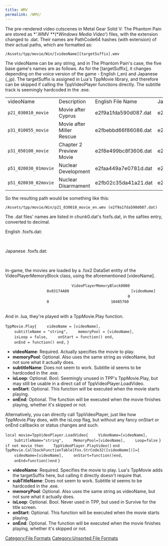 ```yaml
---
title: WMV
permalink: /WMV/
---
```


The pre-rendered video cutscenes in Metal Gear Solid V: The Phantom Pain
are stored as *'.WMV **(**Windows Media Video*') files, with the
extension changed to .dat. Their names are PathCode64 hashes (with
extension) of their actual paths, which are formatted as:

`/Assets/tpp/movie/Win/[videoName][targetSuffix].wmv`

The videoName can be any string, and in The Phantom Pain's case, the
five base game's names are as follows. As for the \[targetSuffix\], it
changes depending on the voice version of the game - English (_en) and
Japanese (_jp). The targetSuffix is assigned in Lua's TppMovie library,
and therefore can be skipped if calling the TppVideoPlayer functions
directly. The subtitle track is seemingly hardcoded in the .exe.

|                      |                           |                      |                      |
| -------------------- | ------------------------- | -------------------- | -------------------- |
| videoName            | Description               | English File Name    | Japanese File Name   |
| `p21_030010_movie`   | Movie after Cyprus        | e2f9a1fda590d087.dat | e2f861abe2e17760.dat |
| `p31_010055_movie`   | Movie after Miller Rescue | e2fbebbd66f86086.dat | e2f867210cb635ca.dat |
| `p31_050100_movie`   | Chapter 2 Preview Movie   | e2f8e499bc8f3606.dat | e2fb01787df277e4.dat |
| `p51_020030_01movie` | Nuclear Development       | e2faa449a7e0781d.dat | e2fb41f633494d0c.dat |
| `p51_020030_02movie` | Nuclear Disarmament       | e2fb02c35da41a21.dat | e2f986b5fa138174.dat |

So the resulting path would be something like this:

`/Assets/tpp/movie/Win/p21_030010_movie_en.wmv (e2f9a1fda590d087.dat)`

The .dat files' names are listed in chunk0.dat's foxfs.dat, in the
safiles entry, converted to decimal.

English .foxfs.dat:

`   `<safiles>
`       `<file code="16355565633005451293"/>
`       `<file code="16355073395740587526"/>
`       `<file code="16355925670434988166"/>
`       `<file code="16355669509839002145"/>
`       `<file code="16355281632549195911"/>
`   `</safiles>

Japanese .foxfs.dat:

`   `<safiles>
`       `<file code="16355251637915451764"/>
`       `<file code="16355738997404290316"/>
`       `<file code="16355668088746833892"/>
`       `<file code="16354929437669685088"/>
`       `<file code="16354935438440805834"/>
`   `</safiles>

In-game, the movies are loaded by a .fox2 DataSet entity of the
VideoPlayerMemoryBlock class, using the aforementioned \[videoName\].

`    `<entity class="VideoPlayerMemoryBlock" classVersion="0" addr="0x06A9E9B0" unknown1="84" unknown2="198117">
`      `<staticProperties>
`        `<property name="name" type="String" container="StaticArray" arraySize="1">
`          `<value>`VideoPlayerMemoryBlock0000`</value>
`        `</property>
`        `<property name="dataSet" type="EntityHandle" container="StaticArray" arraySize="1">
`          `<value>`0x03174A00`</value>
`        `</property>
`        `<property name="identify" type="String" container="StaticArray" arraySize="1">
`          `<value>`[videoName]`</value>
`        `</property>
`        `<property name="videoFormat" type="String" container="StaticArray" arraySize="1">
`          `<value></value>
`        `</property>
`        `<property name="videoWidth" type="uint32" container="StaticArray" arraySize="1">
`          `<value>`0`</value>
`        `</property>
`        `<property name="videoHeight" type="uint32" container="StaticArray" arraySize="1">
`          `<value>`0`</value>
`        `</property>
`        `<property name="videoAllocateSize" type="uint32" container="StaticArray" arraySize="1">
`          `<value>`10485760`</value>
`        `</property>
`      `</staticProperties>
`      `<dynamicProperties />
`    `</entity>

And in .lua, they're played with a TppMovie.Play function.

`TppMovie.Play{`
`    videoName = [videoName],`
`    subtitleName = "string",`
`    memoryPool = [videoName],`
`    isLoop = false,`
`    onStart = function() end,`
`    onEnd = function() end,`
`}`

  - **videoName**: Required. Actually specifies the movie to play.
  - **memoryPool**: Optional. Also uses the same string as videoName,
    but not sure what it actually does.
  - **subtitleName**: Does not seem to work. Subtitle id seems to be
    hardcoded in the .exe.
  - **isLoop**: Optional. Bool. Seemingly unused in TPP's TppMovie.Play,
    but may still be usable in a direct call of
    TppVideoPlayer.LoadVideo.
  - **onStart**: Optional. This function will be executed when the movie
    starts playing.
  - **onEnd**: Optional. The function will be executed when the movie
    finishes playing, whether it's skipped or not.

Alternatively, you can directly call TppVideoPlayer, just like how
TppMovie.Play does, with the isLoop flag, but without any fancy onStart
or onEnd callbacks or status changes and such.

`local movie=TppVideoPlayer.LoadVideo{`
`    VideoName=[videoName],`
`    SubtitleName="string",`
`    MemoryPool=[videoName],`
`    Loop=false`
`}`
`if not movie then`
`    TppVideoPlayer.PlayVideo()`
`end`
`TppMovie.CallbackFunctionTable[Fox.StrCode32([videoName])]={`
`    videoName=[videoName],`
`    onStart=function()end,`
`    onEnd=function()end`
`}`

  - **videoName**: Required. Specifies the movie to play. Lua's TppMovie
    adds the targetSuffix here, but calling it directly doesn't require
    that.
  - **subTitleName**: Does not seem to work. Subtitle id seems to be
    hardcoded in the .exe.
  - **memoryPool**: Optional. Also uses the same string as videoName,
    but not sure what it actually does.
  - **isLoop**: Optional. Bool. Never used in TPP, but used in Survive
    for the title screen.
  - **onStart**: Optional. This function will be executed when the movie
    starts playing.
  - **onEnd**: Optional. The function will be executed when the movie
    finishes playing, whether it's skipped or not.

[Category:File Formats](/Category:File_Formats "wikilink")
[Category:Unsorted File
Formats](/Category:Unsorted_File_Formats "wikilink")
